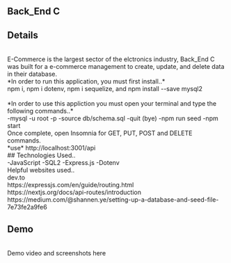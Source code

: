 ## Back_End C
## Details
<br>
E-Commerce is the largest sector of the elctronics industry, Back_End C was built for a e-commerce management to create, update, and delete data in their database.
<br>
*In order to run this application, you must first install..*
<br>
npm i, npm i dotenv, npm i sequelize, and npm install --save mysql2
<br>
<br>
*In order to use this appliction you must open your terminal and type the following commands..*
<br>
-mysql -u root -p
-source db/schema.sql
-quit (bye)
-npm run seed
-npm start
<br>
Once complete, open Insomnia for GET, PUT, POST and DELETE commands.
<br>
*use* http://localhost:3001/api
<br>
## Technologies Used..
<br>
-JavaScript
-SQL2
-Express.js
-Dotenv
<br>
Helpful websites used..<br>
dev.to<br>
https://expressjs.com/en/guide/routing.html<br>
https://nextjs.org/docs/api-routes/introduction<br>
https://medium.com/@shannen.ye/setting-up-a-database-and-seed-file-7e73fe2a9fe6
<br>

## Demo
<br>
Demo video and screenshots here
